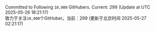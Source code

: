 Committed to Following `10,000` GitHubers. Current: <!-- FOLLOWING_COUNT -->299<!-- FOLLOWING_COUNT --> (Update at UTC <!-- LAST_UPDATED -->2025-05-26 18:21:17<!-- LAST_UPDATED -->)<br>
致力于关注`10,000`个GitHuber。当前：<!-- FOLLOWING_COUNT -->299<!-- FOLLOWING_COUNT --> (更新于北京时间 <!-- LAST_UPDATED_CST -->2025-05-27 02:21:17<!-- LAST_UPDATED_CST -->)
